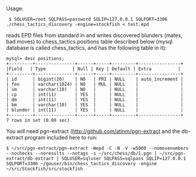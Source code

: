 Usage:
```
 $ SQLUSER=root SQLPASS=password SQLIP=127.0.0.1 SQLPORT=3306 ./chess_tactics_discovery -engine=stockfish < test.epd
```
reads EPD files from standard in and writes discovered blunders (mates, bad moves) to chess_tactics.positions table
described below (mysql database is called chess_tactics, and has the following table in it):

```
mysql> desc positions;
+---------+---------------+------+-----+---------+----------------+
|Field   | Type          | Null | Key | Default | Extra          |
+---------+---------------+------+-----+---------+----------------+
| id      | bigint(20)    | NO   | PRI | NULL    | auto_increment |
| fen     | varchar(1024) | NO   | MUL | NULL    |                |
| sm      | varchar(10)   | NO   |     | NULL    |                |
| cp      | int(11)       | YES  |     | NULL    |                |
| dm      | int(11)       | YES  |     | NULL    |                |
| bm      | varchar(10)   | YES  |     | NULL    |                |
| blunder | int(11)       | YES  |     | NULL    |                |
+---------+---------------+------+-----+---------+----------------+
7 rows in set (0.00 sec)
```
You will need pgn-extract (http://github.com/atinm/pgn-extract and the db-extract program included here to run:
```
$ ~/src/pgn-extract/pgn-extract -Wepd -C -N -V -w5000 --nomovenumbers --nochecks --noresults --notags -s ~/src/chess/db/1.pgn | ~/src/pgn-extract/db-extract | SQLUSER=sqluser SQLPASS=sqlpass SQLIP=127.0.0.1 SQLPORT=3306 ~/gouser/bin/chess_tactics_discovery -engine ~/src/Stockfish/src/stockfish
```

